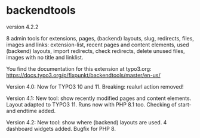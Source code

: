 # backendtools

version 4.2.2

8 admin tools for extensions, pages, (backend) layouts, slug, redirects, files, images and links:
extension-list, recent pages and content elements, used (backend) layouts, import redirects, check redirects, 
delete unused files, images with no title and linklist.

You find the documentation for this extension at typo3.org:
https://docs.typo3.org/p/fixpunkt/backendtools/master/en-us/

Version 4.0:
Now for TYPO3 10 and 11.
Breaking: realurl action removed!

Version 4.1:
New tool: show recently modified pages and content elements.
Layout adapted to TYPO3 11. Runs now with PHP 8.1 too.
Checking of start- and endtime added.

Version 4.2:
New tool: show where (backend) layouts are used.
4 dashboard widgets added.
Bugfix for PHP 8.